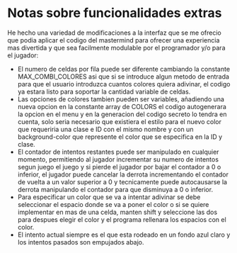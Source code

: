 # Notas sobre funcionalidades extras
He hecho una variedad de modificaciones a la interfaz que se me ofrecio que podia aplicar el codigo del mastermind para ofrecer una experiencia mas divertida y que sea facilmente modulable por el programador y/o para el jugador:
- El numero de celdas por fila puede ser diferente cambiando la constante MAX_COMBI_COLORES asi que si se introduce algun metodo de entrada para que el usuario introduzca cuantos colores quiera adivinar, el codigo ya estara listo para soportar la cantidad variable de celdas.
- Las opciones de colores tambien pueden ser variables, añadiendo una nueva opcion en la constante array de COLORS el codigo autogenerara la opcion en el menu y en la generacion del codigo secreto lo tendra en cuenta, solo seria necesario que existiera el estilo para el nuevo color que requeriria una clase e ID con el mismo nombre y con un background-color que represente el color que se especifica en la ID y clase.
- El contador de intentos restantes puede ser manipulado en cualquier momento, permitiendo al jugador incrementar su numero de intentos segun juego el juego y si pierde el jugador por bajar el contador a 0 o inferior, el jugador puede cancelar la derrota incrementando el contador de vuelta a un valor superior a 0 y tecnicamente puede autocausarse la derrota manipulando el contador para que disminuya a 0 o inferior.
- Para especificar un color que se va a intentar adivinar se debe seleccionar el espacio donde se va a poner el color o si se quiere implementar en mas de una celda, manten shift y seleccione las dos para despues elegir el color y el programa rellenara los espacios con el color.
- El intento actual siempre es el que esta rodeado en un fondo azul claro y los intentos pasados son empujados abajo.